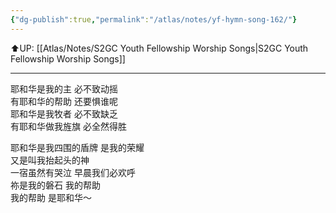 ```yaml
---
{"dg-publish":true,"permalink":"/atlas/notes/yf-hymn-song-162/"}
---
```


⬆️UP: [[Atlas/Notes/S2GC Youth Fellowship Worship Songs\|S2GC Youth Fellowship Worship Songs]]

---

耶和华是我的主 必不致动摇  
有耶和华的帮助 还要惧谁呢  
耶和华是我牧者 必不致缺乏  
有耶和华做我旌旗 必全然得胜  

耶和华是我四围的盾牌 是我的荣耀  
又是叫我抬起头的神  
一宿虽然有哭泣 早晨我们必欢呼  
祢是我的磐石 我的帮助  
我的帮助 是耶和华～  
